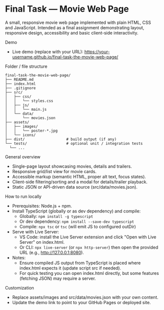 # Final Task — Movie Web Page

A small, responsive movie web page implemented with plain HTML, CSS and JavaScript. Intended as a final assignment demonstrating layout, responsive design, accessibility and basic client-side interactivity.

Demo

- Live demo (replace with your URL): https://your-username.github.io/final-task-the-movie-web-page/

Folder / file structure

```
final-task-the-movie-web-page/
├── README.md
├── index.html
├── .gitignore
├── src/
│   ├── css/
│   │   └── styles.css
│   ├── js/
│   │   └── main.js
│   └── data/
│       └── movies.json
├── assets/
│   ├── images/
│   │   └── poster-*.jpg
│   └── icons/
├── dist/                   # build output (if any)
└── tests/                  # optional unit / integration tests
  └── ...
```

General overview

- Single-page layout showcasing movies, details and trailers.
- Responsive grid/list view for movie cards.
- Accessible markup (semantic HTML, proper alt text, focus states).
- Client-side filtering/sorting and a modal for details/trailer playback.
- Static JSON or API-driven data source (src/data/movies.json).

How to run locally

- Prerequisites: Node.js + npm.
- Install TypeScript (globally or as dev dependency) and compile:
  - Globally: `npm install -g typescript`
  - Or dev dependency: `npm install --save-dev typescript`
  - Compile: `npx tsc` or `tsc` (will emit JS to configured outDir)
- Serve with Live Server:
  - VS Code: install the Live Server extension and click "Open with Live Server" on index.html.
  - Or CLI: `npx live-server` (or `npx http-server`) then open the provided URL (e.g., http://127.0.0.1:8080).
- Notes:
  - Ensure compiled JS output from TypeScript is placed where index.html expects it (update script src if needed).
  - For quick testing you can open index.html directly, but some features (fetching JSON) may require a server.

Customization

- Replace assets/images and src/data/movies.json with your own content.
- Update the demo link to point to your GitHub Pages or deployed site.
